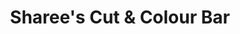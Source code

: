 ---
title: "Sharee's Cut & Colour Bar"
url: /christchurch/sharees-cut-und-colour-bar/
shop: Friseur
---